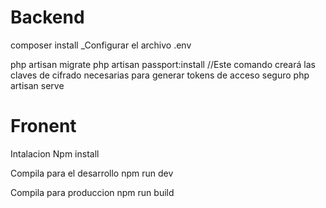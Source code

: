 # Backend

composer install
_Configurar el archivo .env

php artisan migrate
php artisan passport:install //Este comando creará las claves de cifrado necesarias para generar tokens de acceso seguro
php artisan serve

# Fronent

Intalacion 
Npm install

Compila para el desarrollo 
npm run dev

Compila para produccion 
npm run build
